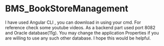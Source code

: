# BMS_BookStoreManagement
I have used Angular CLI , you can download in using your cmd. For reference check some youtube videos. 
As a backend part used port 8082 and Oracle database(11g). You may change the application Properties if you are willing to use any such other database. I hope this would be helpful.  
